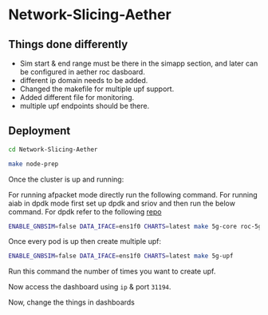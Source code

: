 # Network-Slicing-Aether

## Things done differently

* Sim start & end range must be there in the simapp section, and later can be configured in aether roc dasboard.
* different ip domain needs to be added.
* Changed the makefile for multiple upf support.
* Added different file for monitoring.
* multiple upf endpoints should be there.

## Deployment

```bash
cd Network-Slicing-Aether
```

```bash
make node-prep
```

Once the cluster is up and running:

For running afpacket mode directly run the following command. For running aiab in dpdk mode first set up dpdk and sriov and then run the below command. For dpdk refer to the following [repo](https://github.com/NgKore47/SD-Core-DPDK)

```bash
ENABLE_GNBSIM=false DATA_IFACE=ens1f0 CHARTS=latest make 5g-core roc-5g-models
```

Once every pod is up then create multiple upf:

```bash
ENABLE_GNBSIM=false DATA_IFACE=ens1f0 CHARTS=latest make 5g-upf
```
Run this command the number of times you want to create upf.

Now access the dashboard using `ip` & port `31194`.

Now, change the things in dashboards